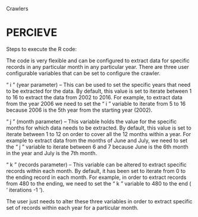 Crawlers

# PERCIEVE
Steps to execute the R code:

The code is very flexible and can be configured to extract data for specific records in any particular month in any particular year.
There are three user configurable variables that can be set to configure the crawler.

“ i ” (year parameter) – This can be used to set the specific years that need to be extracted for the data. By default, this value is set to iterate between 1 to 16 to extract the data from 2002 to 2016. For example, to extract data from the year 2006 we need to set the “ i ” variable to iterate from 5 to 16 because 2006 is the 5th year from the starting year (2002).

“ j ” (month parameter) – This variable holds the value for the specific months for which data needs to be extracted. By default, this value is set to iterate between 1 to 12 on order to cover all the 12 months within a year. For example to extract data from the months of June and July, we need to set the “ j ” variable to iterate between 6 and 7 because June is the 6th month in the year and July is the 7th month.

“ k ” (records parameter) – This variable can be altered to extract specific records within each month. By default, it has been set to iterate from 0 to the ending record in each month. For example, in order to extract records from 480 to the ending, we need to set the “ k ” variable to 480 to the end ( ‘ iterations -1 ’).

The user just needs to alter these three variables in order to extract specific set of records within each year for a particular month.



